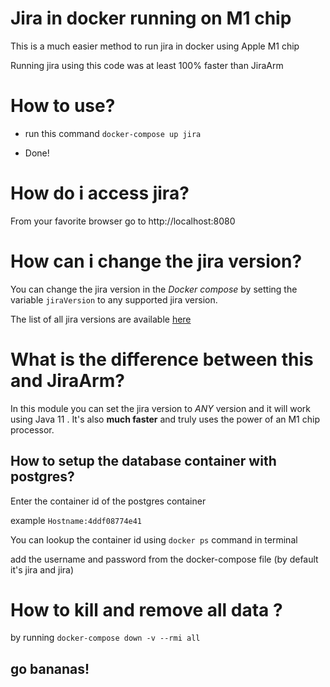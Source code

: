 # **Jira in docker running on M1 chip**

This is a much easier method to run jira in docker using Apple M1 chip

Running jira using this code was at least 100% faster than JiraArm

# How to use?

* run this command `docker-compose up jira`

* Done!

# How do i access jira?

From your favorite browser go to http://localhost:8080

# How can i change the jira version? 

You can change the jira version in the _Docker compose_ by setting the variable `jiraVersion` to any supported jira version.

The list of all jira versions are available [here](https://marketplace.atlassian.com/apps/1213607/jira-software/version-history)


# What is the difference between this and JiraArm?
In this module you can set the jira version to *ANY* version and it will work using Java 11 . It's also **much faster** and truly uses the power of an M1 chip processor.

## How to setup the database container with postgres? 
Enter the container id of the postgres container

example `Hostname:4ddf08774e41`

You can lookup the container id using `docker ps` command in terminal

add the username and password from the docker-compose file (by default it's jira and jira)

# How to kill and remove all data ? 
by running `docker-compose down -v --rmi all`


## go bananas!


